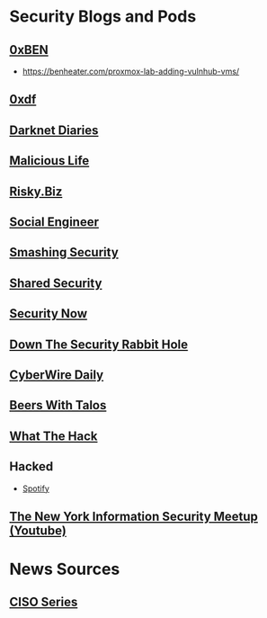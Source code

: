 # Security Blogs and Pods

## [0xBEN](https://benheater.com/)
- https://benheater.com/proxmox-lab-adding-vulnhub-vms/

## [0xdf](https://0xdf.gitlab.io/)

## [Darknet Diaries](https://darknetdiaries.com/)

## [Malicious Life](https://malicious.life/)

## [Risky.Biz](https://risky.biz/)

## [Social Engineer](https://www.social-engineer.org/)

## [Smashing Security](https://www.smashingsecurity.com/)

## [Shared Security](https://sharedsecurity.net/)

## [Security Now](https://www.grc.com/securitynow.htm)

## [Down The Security Rabbit Hole](http://podcast.wh1t3rabbit.net/)

## [CyberWire Daily](https://thecyberwire.com/podcasts/daily-podcast)

## [Beers With Talos](https://talosintelligence.com/podcasts/shows/beers_with_talos)

## [What The Hack](https://adamlevin.com/what-the-hack/)

## Hacked
- [Spotify](https://open.spotify.com/show/21zZfOy7VCSIIWlJ64DElv)

## [The New York Information Security Meetup (Youtube)](https://www.youtube.com/@thenewyorkinformationsecur7350)

# News Sources
## [CISO Series](https://cisoseries.com/)
